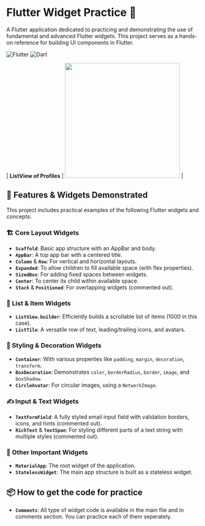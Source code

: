 # Flutter Widget Practice 🧱

A Flutter application dedicated to practicing and demonstrating the use of fundamental and advanced Flutter widgets. This project serves as a hands-on reference for building UI components in Flutter.

![Flutter](https://img.shields.io/badge/Flutter-02569B?style=for-the-badge&logo=flutter&logoColor=white)
![Dart](https://img.shields.io/badge/Dart-0175C2?style=for-the-badge&logo=dart&logoColor=white)

| **ListView of Profiles** | <img src="https://i.imgur.com/5kf6WYg.png" width="300"/> |

## 🚀 Features & Widgets Demonstrated

This project includes practical examples of the following Flutter widgets and concepts:

### 🏗️ Core Layout Widgets
- **`Scaffold`**: Basic app structure with an AppBar and body.
- **`AppBar`**: A top app bar with a centered title.
- **`Column`** & **`Row`**: For vertical and horizontal layouts.
- **`Expanded`**: To allow children to fill available space (with flex properties).
- **`SizedBox`**: For adding fixed spaces between widgets.
- **`Center`**: To center its child within available space.
- **`Stack`** & **`Positioned`**: For overlapping widgets (commented out).

### 📜 List & Item Widgets
- **`ListView.builder`**: Efficiently builds a scrollable list of items (1000 in this case).
- **`ListTile`**: A versatile row of text, leading/trailing icons, and avatars.

### 🎨 Styling & Decoration Widgets
- **`Container`**: With various properties like `padding`, `margin`, `decoration`, `transform`.
- **`BoxDecoration`**: Demonstrates `color`, `borderRadius`, `border`, `image`, and `boxShadow`.
- **`CircleAvatar`**: For circular images, using a `NetworkImage`.

### ✍️ Input & Text Widgets
- **`TextFormField`**: A fully styled email input field with validation borders, icons, and hints (commented out).
- **`RichText`** & **`TextSpan`**: For styling different parts of a text string with multiple styles (commented out).

### 🎯 Other Important Widgets
- **`MaterialApp`**: The root widget of the application.
- **`StatelessWidget`**: The main app structure is built as a stateless widget.

## 📦 How to get the code for practice
- **`Comments`**: All type of widget code is available in the main file and in comments section. You can practice each of them seperately.
